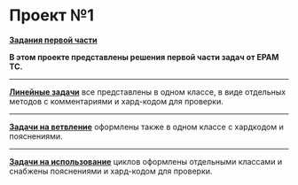 # Проект №1
[**Задания первой части**](https://github.com/Java0Tutor/1_Basics_of_software_code_development/blob/master/Practice%20(tasks).pdf)

**В этом проекте представлены решения первой части задач от EPAM TC.**<hr>

[**Линейные задачи**](https://github.com/PavelAplevich/JavaTutorEpam/tree/master/Training%20Project/src) все представлены в одном классе, в виде отдельных методов с комментариями и хард-кодом для проверки.<hr>

[**Задачи на ветвление**](https://github.com/PavelAplevich/JavaTutorEpam/tree/master/Training%20Project/src) оформлены также в одном классе с хардкодом и пояснениями.<hr>

[**Задачи на использование**](https://github.com/PavelAplevich/JavaTutorEpam/tree/master/Training%20Project/src) циклов оформлены отдельными классами и снабжены пояснениями и хард-кодом для проверки.





